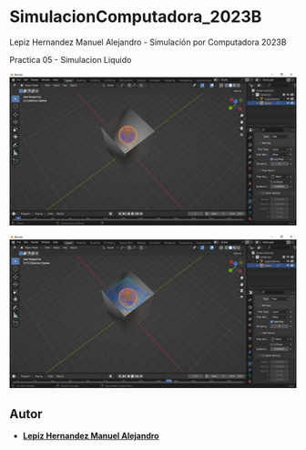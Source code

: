 # SimulacionComputadora_2023B
Lepiz Hernandez Manuel Alejandro - Simulación por Computadora 2023B

Practica 05 - Simulacion Liquido

![alt text](https://github.com/ManuelALH/SimulacionComputadora_2023B/blob/main/Practica%2005%20-%20Simulacion%20Liquido/ss_01.png?raw=true "ss_01")

![alt text](https://github.com/ManuelALH/SimulacionComputadora_2023B/blob/main/Practica%2005%20-%20Simulacion%20Liquido/ss_02.png?raw=true "ss_02")

## Autor

- **[Lepiz Hernandez Manuel Alejandro](https://github.com/ManuelALH)**